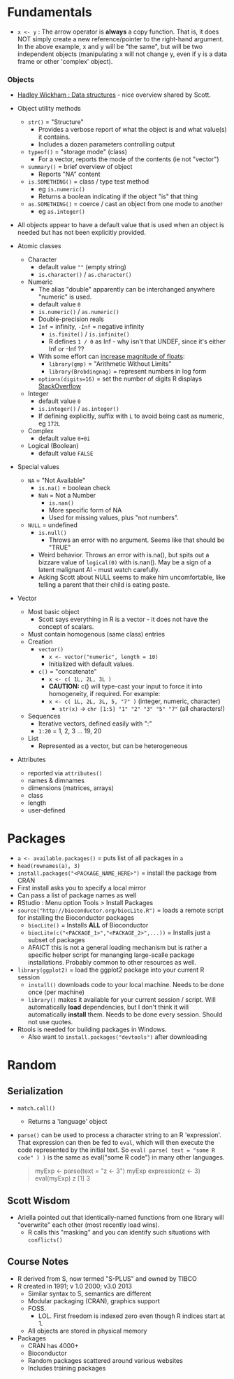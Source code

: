# Fundamentals #
* ``x <- y`` : The arrow operator is **always** a copy function. That
  is, it does NOT simply create a new reference/pointer to the
  right-hand argument. In the above example, x and y will be "the
  same", but will be two independent objects (manipulating x will not
  change y, even if y is a data frame or other 'complex' object).

### Objects ###
* [Hadley Wickham : Data structures][WickhamDataStructures] - nice
  overview shared by Scott.
* Object utility methods
  * ``str()`` = "Structure"
    * Provides a verbose report of what the object is and what
      value(s) it contains.
    * Includes a dozen parameters controlling output
  * ``typeof()`` = "storage mode" (class)
    * For a vector, reports the mode of the contents (ie not "vector")
  * ``summary()`` = brief overview of object
    * Reports "NA" content
  * ``is.SOMETHING()`` = class / type test method
    * eg ``is.numeric()``
    * Returns a boolean indicating if the object "is" that thing
  * ``as.SOMETHING()`` = coerce / cast an object from one mode to another
    * eg ``as.integer()``
* All objects appear to have a default value that is used when an
  object is needed but has not been explicitly provided.

* Atomic classes
  * Character
    * default value ``""`` (empty string)
    * ``is.character()`` / ``as.character()``
  * Numeric
    * The alias "double" apparently can be interchanged anywhere
      "numeric" is used.
    * default value ``0``
    * ``is.numeric()`` / ``as.numeric()``
    * Double-precision reals
    * ``Inf`` = infinity, ``-Inf`` = negative infinity
      * ``is.finite()`` / ``is.infinite()``
      * R defines ``1 / 0`` as Inf - why isn't that UNDEF, since it's
        either Inf or -Inf ??
    * With some effort can [increase magnitude of floats][BigNumbersInR]:
      * ``library(gmp)`` = "Arithmetic Without Limits"
      * ``library(Brobdingnag)`` = represent numbers in log form
    * ``options(digits=16)`` = set the number of digits R displays [StackOverflow](https://stackoverflow.com/questions/17724382/display-exact-value-of-a-variable-in-r)
  * Integer
    * default value ``0``
    * ``is.integer()`` / ``as.integer()``
    * If defining explicitly, suffix with ``L`` to avoid being cast as
      numeric, eg ``172L``
  * Complex
    * default value ``0+0i``
  * Logical (Boolean)
    * default value ``FALSE``
* Special values
  * ``NA`` = "Not Available"
    * ``is.na()`` = boolean check
    * ``NaN`` = Not a Number
      * ``is.nan()``
      * More specific form of NA
      * Used for missing values, plus "not numbers".
  * ``NULL`` = undefined
    * ``is.null()``
      * Throws an error with no argument. Seems like that should be "TRUE"
    * Weird behavior. Throws an error with is.na(), but spits out a
      bizzare value of ``logical(0)`` with is.nan(). May be a sign of
      a latent malignant AI - must watch carefully.
    * Asking Scott about NULL seems to make him uncomfortable, like
      telling a parent that their child is eating paste.
* Vector
  * Most basic object
    * Scott says everything in R is a vector - it does not have the
      concept of scalars.
  * Must contain homogenous (same class) entries
  * Creation
    * ``vector()``
      * ``x <- vector("numeric", length = 10)``
      * Initialized with default values.
    * ``c()`` = "concatenate"
      * ``x <- c( 1L, 2L, 3L )``
      * **CAUTION:** c() will type-cast your input to force it into
        homogeneity, if required. For example:
      * ``x <- c( 1L, 2L, 3L, 5, "7" )`` (integer, numeric, character)
        * ``str(x)`` &rarr; ``chr [1:5] "1" "2" "3" "5" "7"`` (all characters!)
  * Sequences
    * Iterative vectors, defined easily with ":"
    * ``1:20`` = 1, 2, 3 ... 19, 20
  * List
    * Represented as a vector, but can be heterogeneous
* Attributes
  * reported via ``attributes()``
  * names & dimnames
  * dimensions (matrices, arrays)
  * class
  * length
  * user-defined

# Packages #
* ``a <- available.packages()`` = puts list of all packages in ``a``
* ``head(rownames(a), 3)``
* ``install.packages("<PACKAGE_NAME_HERE>")`` = install the package from CRAN
 * First install asks you to specify a local mirror
 * Can pass a list of package names as well
 * RStudio : Menu option Tools > Install Packages
* ``source("http://bioconductor.org/biocLite.R")`` = loads a remote
  script for installing the Bioconductor packages
  * ``biocLite()`` = Installs **ALL** of Bioconductor
  * ``biocLite(c("<PACKAGE_1>","<PACKAGE_2>",...))`` = Installs just a
    subset of packages
  * AFAICT this is not a general loading mechanism but is rather a
    specific helper script for mananging large-scalle package
    installations. Probably common to other resources as well.
* ``library(ggplot2)`` = load the ggplot2 package into your current R session
  * ``install()`` downloads code to your local machine. Needs to be
    done once (per machine)
  * ``library()`` makes it available for your current session /
    script. Will automatically **load** dependencies, but I don't
    think it will automatically **install** them. Needs to be done
    every session. Should not use quotes.
* Rtools is needed for building packages in Windows.
  * Also want to ``install.packages("devtools")`` after downloading

# Random

## Serialization ##
* ``match.call()``
  * Returns a 'language' object
* ``parse()`` can be used to process a character string to an R
  'expression'. That expression can then be fed to ``eval``, which
  will then execute the code represented by the initial text. So
  ``eval( parse( text = "some R code" ) )`` is the same as eval("some
  R code") in many other languages.

    > myExp <- parse(text = "z <- 3")
    > myExp
    expression(z <- 3)
    > eval(myExp)
    > z
    [1] 3


## Scott Wisdom ##
* Ariella pointed out that identically-named functions from one
  library will "overwrite" each other (most recently load wins).
  * R calls this "masking" and you can identify such situations with
    ``conflicts()``
  

## Course Notes ##
* R derived from S, now termed "S-PLUS" and owned by TIBCO
* R created in 1991; v 1.0 2000; v3.0 2013
  * Similar syntax to S, semantics are different
  * Modular packaging (CRAN), graphics support
  * FOSS.
    * LOL. First freedom is indexed zero even though R indices start at 1.
  * All objects are stored in physical memory
* Packages
  * CRAN has 4000+
  * Bioconductor
  * Random packages scattered around various websites
  * Includes training packages


[WickhamDataStructures]: http://adv-r.had.co.nz/Data-structures.html
[BigNumbersInR]: https://stackoverflow.com/questions/2053397/long-bigint-decimal-equivalent-datatype-in-r
